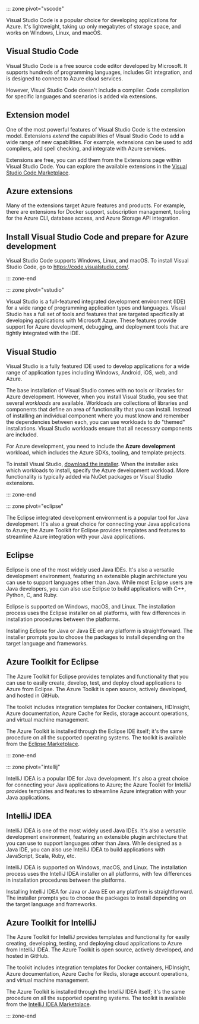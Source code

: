 ::: zone pivot="vscode"

Visual Studio Code is a popular choice for developing applications for Azure. It's lightweight, taking up only megabytes of storage space, and works on Windows, Linux, and macOS.

## Visual Studio Code

Visual Studio Code is a free source code editor developed by Microsoft. It supports hundreds of programming languages, includes Git integration, and is designed to connect to Azure cloud services.

However, Visual Studio Code doesn't include a compiler. Code compilation for specific languages and scenarios is added via extensions.

## Extension model

One of the most powerful features of Visual Studio Code is the extension model. Extensions *extend* the capabilities of Visual Studio Code to add a wide range of new capabilities. For example, extensions can be used to add compilers, add spell checking, and integrate with Azure services.

Extensions are free, you can add them from the Extensions page within Visual Studio Code. You can explore the available extensions in the [Visual Studio Code Marketplace](https://marketplace.visualstudio.com/).

## Azure extensions

Many of the extensions target Azure features and products. For example, there are extensions for Docker support, subscription management, tooling for the Azure CLI, database access, and Azure Storage API integration.

## Install Visual Studio Code and prepare for Azure development

Visual Studio Code supports Windows, Linux, and macOS. To install Visual Studio Code, go to https://code.visualstudio.com/.

::: zone-end

::: zone pivot="vstudio"

Visual Studio is a full-featured integrated development environment (IDE) for a wide range of programming application types and languages. Visual Studio has a full set of tools and features that are targeted specifically at developing applications with Microsoft Azure. These features provide support for Azure development, debugging, and deployment tools that are tightly integrated with the IDE.

## Visual Studio

Visual Studio is a fully featured IDE used to develop applications for a wide range of application types including Windows, Android, iOS, web, and Azure.

The base installation of Visual Studio comes with no tools or libraries for Azure development. However, when you install Visual Studio, you see that several *workloads* are available. Workloads are collections of libraries and components that define an area of functionality that you can install. Instead of installing an individual component where you must know and remember the dependencies between each, you can use workloads to do "themed" installations. Visual Studio workloads ensure that all necessary components are included.

For Azure development, you need to include the **Azure development** workload, which includes the Azure SDKs, tooling, and template projects.

To install Visual Studio, [download the installer](https://visualstudio.microsoft.com/). When the installer asks which workloads to install, specify the Azure development workload. More functionality is typically added via NuGet packages or Visual Studio extensions.

::: zone-end

::: zone pivot="eclipse"

The Eclipse integrated development environment is a popular tool for Java development. It's also a great choice for connecting your Java applications to Azure; the Azure Toolkit for Eclipse provides templates and features to streamline Azure integration with your Java applications.

## Eclipse

Eclipse is one of the most widely used Java IDEs. It's also a versatile development environment, featuring an extensible plugin architecture you can use to support languages other than Java. While most Eclipse users are Java developers, you can also use Eclipse to build applications with C++, Python, C, and Ruby.

Eclipse is supported on Windows, macOS, and Linux. The installation process uses the Eclipse installer on all platforms, with few differences in installation procedures between the platforms.

Installing Eclipse for Java or Java EE on any platform is straightforward. The installer prompts you to choose the packages to install depending on the target language and frameworks.

## Azure Toolkit for Eclipse

The Azure Toolkit for Eclipse provides templates and functionality that you can use to easily create, develop, test, and deploy cloud applications to Azure from Eclipse. The Azure Toolkit is open source, actively developed, and hosted in GitHub.

The toolkit includes integration templates for Docker containers, HDInsight, Azure documentation, Azure Cache for Redis, storage account operations, and virtual machine management.

The Azure Toolkit is installed through the Eclipse IDE itself; it's the same procedure on all the supported operating systems. The toolkit is available from the [Eclipse Marketplace](https://marketplace.eclipse.org/).

::: zone-end

::: zone pivot="intellij"

IntelliJ IDEA is a popular IDE for Java development. It's also a great choice for connecting your Java applications to Azure; the Azure Toolkit for IntelliJ provides templates and features to streamline Azure integration with your Java applications.

## IntelliJ IDEA

IntelliJ IDEA is one of the most widely used Java IDEs. It's also a versatile development environment, featuring an extensible plugin architecture that you can use to support languages other than Java. While designed as a Java IDE, you can also use IntelliJ IDEA to build applications with JavaScript, Scala, Ruby, etc.

IntelliJ IDEA is supported on Windows, macOS, and Linux. The installation process uses the IntelliJ IDEA installer on all platforms, with few differences in installation procedures between the platforms.

Installing IntelliJ IDEA for Java or Java EE on any platform is straightforward. The installer prompts you to choose the packages to install depending on the target language and frameworks.

## Azure Toolkit for IntelliJ

The Azure Toolkit for IntelliJ provides templates and functionality for easily creating, developing, testing, and deploying cloud applications to Azure from IntelliJ IDEA. The Azure Toolkit is open source, actively developed, and hosted in GitHub.

The toolkit includes integration templates for Docker containers, HDInsight, Azure documentation, Azure Cache for Redis, storage account operations, and virtual machine management.

The Azure Toolkit is installed through the IntelliJ IDEA itself; it's the same procedure on all the supported operating systems. The toolkit is available from the [IntelliJ IDEA Marketplace](https://plugins.jetbrains.com/).

::: zone-end
